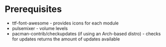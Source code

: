 # Prerequisites
* ttf-font-awesome - provides icons for each module
* pulsemixer - volume levels
* pacman-contrib/checkupdates (if using an Arch-based distro) - checks for updates returns the amount of updates available
